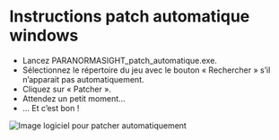 # Instructions patch automatique windows

- Lancez PARANORMASIGHT_patch_automatique.exe.
- Sélectionnez le répertoire du jeu avec le bouton « Rechercher » s’il n’apparait pas automatiquement.
- Cliquez sur « Patcher ».
- Attendez un petit moment…
- … Et c’est bon !

![Image logiciel pour patcher automatiquement](/jeu/paranormasight/jeufr/installation/logiciel_patch_auto.webp)